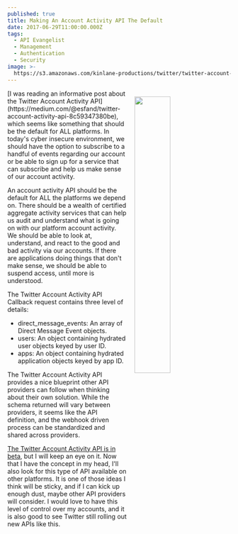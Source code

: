 ```yaml
---
published: true
title: Making An Account Activity API The Default
date: 2017-06-29T11:00:00.000Z
tags:
  - API Evangelist
  - Management
  - Authentication
  - Security
image: >-
  https://s3.amazonaws.com/kinlane-productions/twitter/twitter-account-activity-api-.png
---
```

<p><a href="https://dev.twitter.com/webhooks/account-activity"><img src="https://s3.amazonaws.com/kinlane-productions/twitter/twitter-account-activity-api-.png" align="right" width="40%" style="padding: 15px;" /></a></p>[I was reading an informative post about the Twitter Account Activity API](https://medium.com/@esfand/twitter-account-activity-api-8c59347380be), which seems like something that should be the default for ALL platforms. In today's cyber insecure environment, we should have the option to subscribe to a handful of events regarding our account or be able to sign up for a service that can subscribe and help us make sense of our account activity. 

An account activity API should be the default for ALL the platforms we depend on. There should be a wealth of certified aggregate activity services that can help us audit and understand what is going on with our platform account activity. We should be able to look at, understand, and react to the good and bad activity via our accounts. If there are applications doing things that don't make sense, we should be able to suspend access, until more is understood.

The Twitter Account Activity API Callback request contains three level of details:

* direct_message_events: An array of Direct Message Event objects.
* users: An object containing hydrated user objects keyed by user ID.
* apps: An object containing hydrated application objects keyed by app ID.

The Twitter Account Activity API provides a nice blueprint other API providers can follow when thinking about their own solution. While the schema returned will vary between providers, it seems like the API definition, and the webhook driven process can be standardized and shared across providers.

[The Twitter Account Activity API is in beta](https://dev.twitter.com/webhooks/account-activity), but I will keep an eye on it. Now that I have the concept in my head, I'll also look for this type of API available on other platforms. It is one of those ideas I think will be sticky, and if I can kick up enough dust, maybe other API providers will consider. I would love to have this level of control over my accounts, and it is also good to see Twitter still rolling out new APIs like this.
